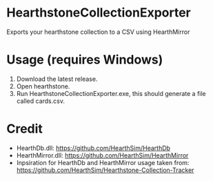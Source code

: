 # HearthstoneCollectionExporter
Exports your hearthstone collection to a CSV using HearthMirror

# Usage (requires Windows)
1. Download the latest release.
1. Open hearthstone.
1. Run HearthstoneCollectionExporter.exe, this should generate a file called cards.csv.

# Credit
* HearthDb.dll: https://github.com/HearthSim/HearthDb
* HearthMirror.dll: https://github.com/HearthSim/HearthMirror
* Inpsiration for HearthDb and HearthMirror usage taken from: https://github.com/HearthSim/Hearthstone-Collection-Tracker
